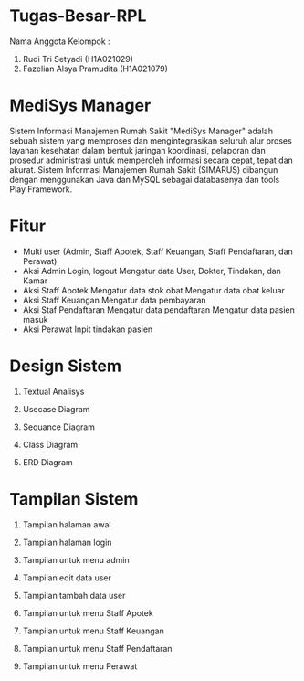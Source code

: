 # Tugas-Besar-RPL

Nama Anggota Kelompok :
1. Rudi Tri Setyadi (H1A021029)
2. Fazelian Alsya Pramudita (H1A021079)

# MediSys Manager

Sistem Informasi Manajemen Rumah Sakit "MediSys Manager" adalah sebuah sistem yang memproses dan mengintegrasikan seluruh alur proses layanan kesehatan dalam bentuk jaringan koordinasi, pelaporan dan prosedur administrasi untuk memperoleh informasi secara cepat, tepat dan akurat. Sistem Informasi Manajemen Rumah Sakit (SIMARUS) dibangun dengan menggunakan Java dan MySQL sebagai databasenya dan tools Play Framework.


# Fitur

* Multi user (Admin, Staff Apotek, Staff Keuangan, Staff Pendaftaran, dan Perawat)
* Aksi Admin
        Login, logout
        Mengatur data User, Dokter, Tindakan, dan Kamar
* Aksi Staff Apotek
        Mengatur data stok obat
        Mengatur data obat keluar
* Aksi Staff Keuangan
        Mengatur data pembayaran
* Aksi Staf Pendaftaran
        Mengatur data pendaftaran
        Mengatur data pasien masuk
* Aksi Perawat
        Inpit tindakan pasien

# Design Sistem
1. Textual Analisys


2. Usecase Diagram



3. Sequance Diagram

























4. Class Diagram



5. ERD Diagram





# Tampilan Sistem

1. Tampilan halaman awal



2. Tampilan halaman login




3. Tampilan untuk menu admin



4. Tampilan edit data user




5. Tampilan tambah data user





6. Tampilan untuk menu Staff Apotek



7. Tampilan untuk menu Staff Keuangan



8. Tampilan untuk menu Staff Pendaftaran





9. Tampilan untuk menu Perawat

